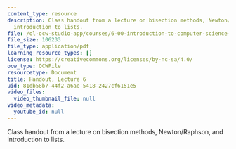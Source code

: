 ```yaml
---
content_type: resource
description: Class handout from a lecture on bisection methods, Newton/Raphson, and
  introduction to lists.
file: /ol-ocw-studio-app/courses/6-00-introduction-to-computer-science-and-programming-fall-2008/81db58b744f2a6ae54182427cf6151e5_lec6.pdf
file_size: 106233
file_type: application/pdf
learning_resource_types: []
license: https://creativecommons.org/licenses/by-nc-sa/4.0/
ocw_type: OCWFile
resourcetype: Document
title: Handout, Lecture 6
uid: 81db58b7-44f2-a6ae-5418-2427cf6151e5
video_files:
  video_thumbnail_file: null
video_metadata:
  youtube_id: null
---
```

Class handout from a lecture on bisection methods, Newton/Raphson, and introduction to lists.